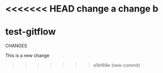 <<<<<<< HEAD
change a
change b
=======
# test-gitflow

CHANGES

This is a new change
>>>>>>> e1bf89e (new commit)

